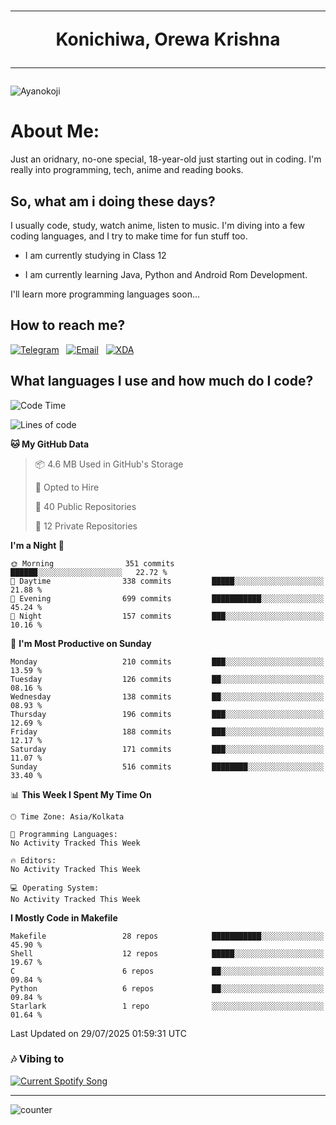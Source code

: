 <h1 align="center"><hr>Konichiwa, Orewa Krishna<hr></h1>

<img src="https://i.imgur.com/IE7ZUea.jpeg" alt="Ayanokoji"/>

<h1>About Me:</h1>

Just an oridnary, no-one special, 18-year-old just starting out in coding. I'm really into programming, tech, anime and reading books.

<h2>So, what am i doing these days?</h2>

I usually code, study, watch anime, listen to music. I'm diving into a few coding languages, and I try to make time for fun stuff too.

- I am currently studying in Class 12

- I am currently learning Java, Python and Android Rom Development.

I'll learn more programming languages soon...

<h2>How to reach me?</h2>


<a href="https://t.me/pure_soul_kk"><img src="https://img.shields.io/badge/K R I S H N A-2CA5E0?style=flat-square&logo=telegram&logoColor=white" alt="Telegram"/></a>&nbsp;&nbsp;&nbsp;<a href="krishnakripa34567@gmail.com"><img src="https://img.shields.io/badge/krishnakripa34567@gmail.com-D14836?style=flat-square&logo=gmail&logoColor=white" alt="Email"/></a>&nbsp;&nbsp;&nbsp;<a href="https://xdaforums.com/m/pure-soul-kk.12553929/"><img src="https://img.shields.io/badge/puresoulkk-F59714?style=flat-square&logo=xda-developers&logoColor=white" alt="XDA"/></a>


<h2>What languages I use and how much do I code?</h2>


<!--START_SECTION:waka-->
![Code Time](http://img.shields.io/badge/Code%20Time-8%20hrs%2047%20mins-blue)

![Lines of code](https://img.shields.io/badge/From%20Hello%20World%20I%27ve%20Written-607.4%20thousand%20lines%20of%20code-blue)

**🐱 My GitHub Data** 

> 📦 4.6 MB Used in GitHub's Storage 
 > 
> 💼 Opted to Hire
 > 
> 📜 40 Public Repositories 
 > 
> 🔑 12 Private Repositories 
 > 
**I'm a Night 🦉** 

```text
🌞 Morning                351 commits         ██████░░░░░░░░░░░░░░░░░░░   22.72 % 
🌆 Daytime                338 commits         █████░░░░░░░░░░░░░░░░░░░░   21.88 % 
🌃 Evening                699 commits         ███████████░░░░░░░░░░░░░░   45.24 % 
🌙 Night                  157 commits         ███░░░░░░░░░░░░░░░░░░░░░░   10.16 % 
```
📅 **I'm Most Productive on Sunday** 

```text
Monday                   210 commits         ███░░░░░░░░░░░░░░░░░░░░░░   13.59 % 
Tuesday                  126 commits         ██░░░░░░░░░░░░░░░░░░░░░░░   08.16 % 
Wednesday                138 commits         ██░░░░░░░░░░░░░░░░░░░░░░░   08.93 % 
Thursday                 196 commits         ███░░░░░░░░░░░░░░░░░░░░░░   12.69 % 
Friday                   188 commits         ███░░░░░░░░░░░░░░░░░░░░░░   12.17 % 
Saturday                 171 commits         ███░░░░░░░░░░░░░░░░░░░░░░   11.07 % 
Sunday                   516 commits         ████████░░░░░░░░░░░░░░░░░   33.40 % 
```


📊 **This Week I Spent My Time On** 

```text
🕑︎ Time Zone: Asia/Kolkata

💬 Programming Languages: 
No Activity Tracked This Week

🔥 Editors: 
No Activity Tracked This Week

💻 Operating System: 
No Activity Tracked This Week
```

**I Mostly Code in Makefile** 

```text
Makefile                 28 repos            ███████████░░░░░░░░░░░░░░   45.90 % 
Shell                    12 repos            █████░░░░░░░░░░░░░░░░░░░░   19.67 % 
C                        6 repos             ██░░░░░░░░░░░░░░░░░░░░░░░   09.84 % 
Python                   6 repos             ██░░░░░░░░░░░░░░░░░░░░░░░   09.84 % 
Starlark                 1 repo              ░░░░░░░░░░░░░░░░░░░░░░░░░   01.64 % 
```




 Last Updated on 29/07/2025 01:59:31 UTC
<!--END_SECTION:waka-->


<h3>🎶 Vibing to</h3>

<a href="https://open.spotify.com/user/6y2iwhip99wg1mgyrl7gyphpq">
  <img
    src="https://puresoulkk.pythonanywhere.com?theme=dark&eq_color=rainbow"
    alt="Current Spotify Song"
  />
</a>

<hr>

![counter](https://count.getloli.com/get/@pure-soul-kk?theme=rule34)
